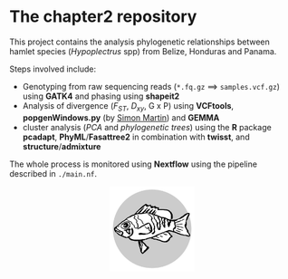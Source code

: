 # The **chapter2** repository

This project contains the analysis phylogenetic relationships between hamlet species (*Hypoplectrus* spp) from Belize, Honduras and Panama.

Steps involved include:

- Genotyping from raw sequencing reads (`*.fq.gz` ==> `samples.vcf.gz`) using **GATK4** and phasing using **shapeit2**
- Analysis of divergence (*F<sub>ST</sub>*, *D<sub>xy</sub>*, G x P) using **VCFtools**, **popgenWindows.py** (by [Simon Martin](https://github.com/simonhmartin/genomics_general)) and **GEMMA**
- cluster analysis (*PCA* and *phylogenetic trees*) using the **R** package **pcadapt**, **PhyML**/**Fasattree2** in combination with **twisst**, and **structure**/**admixture**

The whole process is monitored using **Nextflow** using the pipeline described in `./main.nf`.

<center><img src="logo.svg" alt="logo" width="150"/></center>